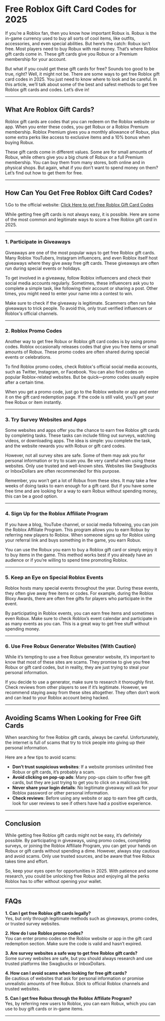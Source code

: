 # Free Roblox Gift Card Codes for 2025

If you’re a Roblox fan, then you know how important Robux is. Robux is the in-game currency used to buy all sorts of cool items, like outfits, accessories, and even special abilities. But here’s the catch: Robux isn’t free. Most players need to buy Robux with real money. That’s where Roblox gift cards come in. These gift cards give you Robux or a Premium membership for your account. 

But what if you could get these gift cards for free? Sounds too good to be true, right? Well, it might not be. There are some ways to get free Roblox gift card codes in 2025. You just need to know where to look and be careful. In this article, we’ll talk about some of the best and safest methods to get free Roblox gift cards and codes. Let’s dive in!

---

## What Are Roblox Gift Cards?

Roblox gift cards are codes that you can redeem on the Roblox website or app. When you enter these codes, you get Robux or a Roblox Premium membership. Roblox Premium gives you a monthly allowance of Robux, plus some extra perks like access to exclusive items and a 10% bonus when buying Robux. 

These gift cards come in different values. Some are for small amounts of Robux, while others give you a big chunk of Robux or a full Premium membership. You can buy them from many stores, both online and in physical shops. But again, what if you don’t want to spend money on them? Let’s find out how to get them for free.

---

## How Can You Get Free Roblox Gift Card Codes?
1.Go to the official website: [Click Here to get Free Roblox Gift Card Codes](https://urlhub.pro/20dc69)

While getting free gift cards is not always easy, it is possible. Here are some of the most common and legitimate ways to score a free Roblox gift card in 2025.

---

### 1. Participate in Giveaways

Giveaways are one of the most popular ways to get free Roblox gift cards. Many Roblox YouTubers, Instagram influencers, and even Roblox itself host giveaways where they give away free gift cards. These giveaways are often run during special events or holidays.

To get involved in a giveaway, follow Roblox influencers and check their social media accounts regularly. Sometimes, these influencers ask you to complete a simple task, like following their account or sharing a post. Other times, you might need to enter your name into a contest to win. 

Make sure to check if the giveaway is legitimate. Scammers often run fake giveaways to trick people. To avoid this, only trust verified influencers or Roblox's official channels.

---

### 2. Roblox Promo Codes

Another way to get free Robux or Roblox gift card codes is by using promo codes. Roblox occasionally releases codes that give you free items or small amounts of Robux. These promo codes are often shared during special events or celebrations.

To find Roblox promo codes, check Roblox's official social media accounts, such as Twitter, Instagram, or Facebook. You can also find codes on popular Roblox-related websites. But be quick—promo codes usually expire after a certain time.

When you get a promo code, just go to the Roblox website or app and enter it on the gift card redemption page. If the code is still valid, you’ll get your free Robux or item instantly.

---

### 3. Try Survey Websites and Apps

Some websites and apps offer you the chance to earn free Roblox gift cards by completing tasks. These tasks can include filling out surveys, watching videos, or downloading apps. The idea is simple: you complete the task, and the website rewards you with Robux or gift card codes.

However, not all survey sites are safe. Some of them may ask you for personal information or try to scam you. Be very careful when using these websites. Only use trusted and well-known sites. Websites like Swagbucks or InboxDollars are often recommended for this purpose.

Remember, you won’t get a lot of Robux from these sites. It may take a few weeks of doing tasks to earn enough for a gift card. But if you have some free time and are looking for a way to earn Robux without spending money, this can be a good option.

---

### 4. Sign Up for the Roblox Affiliate Program

If you have a blog, YouTube channel, or social media following, you can join the Roblox Affiliate Program. This program allows you to earn Robux by referring new players to Roblox. When someone signs up for Roblox using your referral link and buys something in the game, you earn Robux. 

You can use the Robux you earn to buy a Roblox gift card or simply enjoy it to buy items in the game. This method works best if you already have an audience or if you’re willing to spend time promoting Roblox.

---

### 5. Keep an Eye on Special Roblox Events

Roblox hosts many special events throughout the year. During these events, they often give away free items or codes. For example, during the Roblox Bloxy Awards, there are often free gifts for players who participate in the event.

By participating in Roblox events, you can earn free items and sometimes even Robux. Make sure to check Roblox’s event calendar and participate in as many events as you can. This is a great way to get free stuff without spending money.

---

### 6. Use Free Robux Generator Websites (With Caution)

While it’s tempting to use a free Robux generator website, it’s important to know that most of these sites are scams. They promise to give you free Robux or gift card codes, but in reality, they are just trying to steal your personal information.

If you decide to use a generator, make sure to research it thoroughly first. Check reviews from other players to see if it’s legitimate. However, we recommend staying away from these sites altogether. They often don’t work and can lead to your Roblox account being hacked.

---

## Avoiding Scams When Looking for Free Gift Cards

When searching for free Roblox gift cards, always be careful. Unfortunately, the internet is full of scams that try to trick people into giving up their personal information.

Here are a few tips to avoid scams:

- **Don’t trust suspicious websites**: If a website promises unlimited free Robux or gift cards, it’s probably a scam.
- **Avoid clicking on pop-up ads**: Many pop-ups claim to offer free gift cards, but they are just trying to get you to click on a malicious link.
- **Never share your login details**: No legitimate giveaway will ask for your Roblox password or other personal information.
- **Check reviews**: Before using any website or app to earn free gift cards, look for user reviews to see if others have had a positive experience.

---

## Conclusion

While getting free Roblox gift cards might not be easy, it’s definitely possible. By participating in giveaways, using promo codes, completing surveys, or joining the Roblox Affiliate Program, you can get your hands on Robux or gift cards without spending a dime. However, always stay cautious and avoid scams. Only use trusted sources, and be aware that free Robux takes time and effort.

So, keep your eyes open for opportunities in 2025. With patience and some research, you could be unlocking free Robux and enjoying all the perks Roblox has to offer without opening your wallet.

---

## FAQs

**1. Can I get free Roblox gift cards legally?**  
Yes, but only through legitimate methods such as giveaways, promo codes, or trusted survey websites.

**2. How do I use Roblox promo codes?**  
You can enter promo codes on the Roblox website or app in the gift card redemption section. Make sure the code is valid and hasn’t expired.

**3. Are survey websites a safe way to get free Roblox gift cards?**  
Some survey websites are safe, but you should always research and use trusted platforms like Swagbucks or InboxDollars.

**4. How can I avoid scams when looking for free gift cards?**  
Be cautious of websites that ask for personal information or promise unrealistic amounts of free Robux. Stick to official Roblox channels and trusted websites.

**5. Can I get free Robux through the Roblox Affiliate Program?**  
Yes, by referring new users to Roblox, you can earn Robux, which you can use to buy gift cards or in-game items.

---
